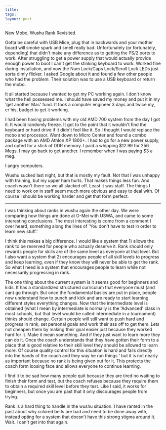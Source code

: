```yaml
---
title: 
tags: 
layout: post
---
```

New Mobo, Wushu Rank Revisited.



Gotta be careful with USB Mice, plug that in backwards and your mother board will smoke spark and smell really bad.  Unfortunately  (or fortunately, depending) that didn't make any difference as to getting the PS/2 ports to work.  After struggling to get a power supply that would actually provide enough power to boot I can't get the stinking keyboard to work.  Worked fine during installation, and now the Num Lock/Caps Lock/Scroll Lock LEDs just sorta dimly flicker.  I asked Google about it and found a few other people who had the problem.  Their solution was to use a USB keyboard or return the mobo.  



It all started because I wanted to get my PC working again.  I don't know what the hell possessed me.  I should have saved my money and put it in my 'get another Mac' fund.  It took a computer engineer 3 days and twice my, er'his, budget to get it working.  



I had been having problems with my old AMD 700 system from the day I got it.  It would randomly freeze.  It got to the point that it wouldn't find the keyboard or hard drive if it didn't feel like it.  So I thought I would replace the mobo and processor.  Went down to Micro Center and found a combo package with an AMD Athlon XP 1800+.  I had to go for a new power supply, and opted for a stick of DDR memory.  I paid a whipping $12.99 for 256 Megs.  I may go back to get another.  I remember when I was paying $3 a meg. 



I angry computers.



Wushu sucked last night, but that is mostly my fault.  Not that I was unhappy with training, but my upper ham hurts.  That makes things less fun.  And coach wasn't there so we all slacked off.  Least it was staff.  The things I need to work on in staff seem much more obvious and easy to deal with.  Of course I should be working harder and get that form perfect. 



<hr>



I was thinking about ranks in wushu again the other day.  We were comparing how things are done at O-Mei with USWA, and came to some interesting conclusions.  The most interesting is come from a comment I over heard, something along the lines of 'You don't have to test in order to learn new stuff.' 



I think this makes a big difference.  I would like a system that 1) allows the rank to be reserved for people who actually deserve it.  Rank should only rewards people for skills are of the same level as everyone at that level.  But I also want a system that 2) encourages people of all skill levels to progress and keep learning, even if they know they will never be able to get the rank.  So what I need is a system that encourages people to learn while not necessarily progressing in rank. 



The one thing about the current system is it seems good for beginners and kids.  It has a standardized structured curriculum that everyone must (and can) go through.  But once the fundamental basics are put in place, people now understand how to punch and kick and are ready to start learning different styles everything changes.  Now that the intermediate level is obtained (what I mean by intermediate is normally is the 'Advanced' class in most schools, but that level would be called intermediate in a tournament) thinks should change.  Certain people will still want to push hard and progress in rank, set personal goals and work their ass off to get them.  Lets not cheapen them by making their goal easier just because they worked hard for it.  Make it mean something.  And if they just want to learn more they can do it.  Once the coach understands that they have gotten their form to a place that is good relative to their skill level they should be allowed to learn more.  Of course quality control for this situation is hard and falls directly into the hands of the coach and they way he run things ' but it is not nearly as important because no rank is being given out for it.  This protects the coach form loosing face and allows everyone to continue learning. 



I find it to be sad how many people quit because they are tired no waiting to finish their form and test, but the coach refuses because they require them to obtain a required skill level before they test.  Like I said, it works for beginners, but once you are past that it only discourages people from trying.



Rank is a hard thing to handle in the wushu situation.  I have ranted in the past about why colored belts are bad and need to be done away with, instead opting for a system that doesn't have this strong stigma around it.  Wait.  I can't get into that again.
